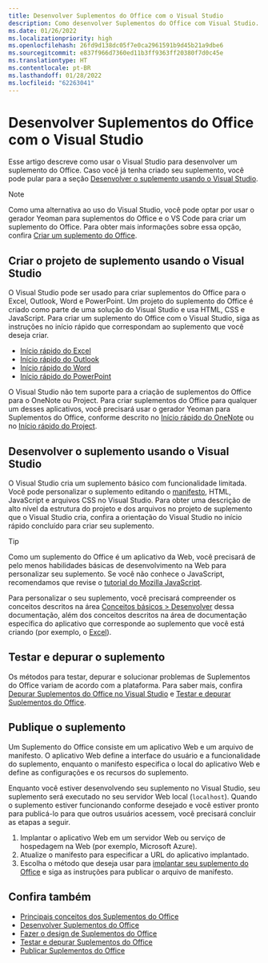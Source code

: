 ```yaml
---
title: Desenvolver Suplementos do Office com o Visual Studio
description: Como desenvolver Suplementos do Office com Visual Studio.
ms.date: 01/26/2022
ms.localizationpriority: high
ms.openlocfilehash: 26fd9d138dc05f7e0ca2961591b9d45b21a9dbe6
ms.sourcegitcommit: e837f966d7360ed11b3ff9363ff20380f7d0c45e
ms.translationtype: HT
ms.contentlocale: pt-BR
ms.lasthandoff: 01/28/2022
ms.locfileid: "62263041"
---
```

# <a name="develop-office-add-ins-with-visual-studio"></a>Desenvolver Suplementos do Office com o Visual Studio

Esse artigo descreve como usar o Visual Studio para desenvolver um suplemento do Office. Caso você já tenha criado seu suplemento, você pode pular para a seção [Desenvolver o suplemento usando o Visual Studio](#develop-the-add-in-using-visual-studio).

> [!NOTE]
> Como uma alternativa ao uso do Visual Studio, você pode optar por usar o gerador Yeoman para suplementos do Office e o VS Code para criar um suplemento do Office. Para obter mais informações sobre essa opção, confira [Criar um suplemento do Office](../develop/develop-overview.md#create-an-office-add-in).

## <a name="create-the-add-in-project-using-visual-studio"></a>Criar o projeto de suplemento usando o Visual Studio

O Visual Studio pode ser usado para criar suplementos do Office para o Excel, Outlook, Word e PowerPoint. Um projeto do suplemento do Office é criado como parte de uma solução do Visual Studio e usa HTML, CSS e JavaScript. Para criar um suplemento do Office com o Visual Studio, siga as instruções no início rápido que correspondam ao suplemento que você deseja criar.

- [Início rápido do Excel](../quickstarts/excel-quickstart-jquery.md?tabs=visualstudio)
- [Início rápido do Outlook](../quickstarts/outlook-quickstart.md?tabs=visualstudio)
- [Início rápido do Word](../quickstarts/word-quickstart.md?tabs=visualstudio)
- [Início rápido do PowerPoint](../quickstarts/powerpoint-quickstart.md?tabs=visualstudio)

O Visual Studio não tem suporte para a criação de suplementos do Office para o OneNote ou Project. Para criar suplementos do Office para qualquer um desses aplicativos, você precisará usar o gerador Yeoman para Suplementos do Office, conforme descrito no [Início rápido do OneNote](../quickstarts/onenote-quickstart.md) ou no [Início rápido do Project](../quickstarts/project-quickstart.md).

## <a name="develop-the-add-in-using-visual-studio"></a>Desenvolver o suplemento usando o Visual Studio

O Visual Studio cria um suplemento básico com funcionalidade limitada. Você pode personalizar o suplemento editando o [manifesto](add-in-manifests.md), HTML, JavaScript e arquivos CSS no Visual Studio. Para obter uma descrição de alto nível da estrutura do projeto e dos arquivos no projeto de suplemento que o Visual Studio cria, confira a orientação do Visual Studio no início rápido concluído para criar seu suplemento.

> [!TIP]
> Como um suplemento do Office é um aplicativo da Web, você precisará de pelo menos habilidades básicas de desenvolvimento na Web para personalizar seu suplemento. Se você não conhece o JavaScript, recomendamos que revise o [tutorial do Mozilla JavaScript](https://developer.mozilla.org/docs/Web/JavaScript/Guide/Introduction).

Para personalizar o seu suplemento, você precisará compreender os conceitos descritos na área [Conceitos básicos > Desenvolver](develop-overview.md) dessa documentação, além dos conceitos descritos na área de documentação específica do aplicativo que corresponde ao suplemento que você está criando (por exemplo, o [Excel](../excel/index.yml)).

## <a name="test-and-debug-the-add-in"></a>Testar e depurar o suplemento

Os métodos para testar, depurar e solucionar problemas de Suplementos do Office variam de acordo com a plataforma. Para saber mais, confira [Depurar Suplementos do Office no Visual Studio](debug-office-add-ins-in-visual-studio.md) e [Testar e depurar Suplementos do Office](../testing/test-debug-office-add-ins.md).

## <a name="publish-the-add-in"></a>Publique o suplemento

Um Suplemento do Office consiste em um aplicativo Web e um arquivo de manifesto. O aplicativo Web define a interface do usuário e a funcionalidade do suplemento, enquanto o manifesto especifica o local do aplicativo Web e define as configurações e os recursos do suplemento.

Enquanto você estiver desenvolvendo seu suplemento no Visual Studio, seu suplemento será executado no seu servidor Web local (`localhost`). Quando o suplemento estiver funcionando conforme desejado e você estiver pronto para publicá-lo para que outros usuários acessem, você precisará concluir as etapas a seguir.

1. Implantar o aplicativo Web em um servidor Web ou serviço de hospedagem na Web (por exemplo, Microsoft Azure).
2. Atualize o manifesto para especificar a URL do aplicativo implantado.
3. Escolha o método que deseja usar para [implantar seu suplemento do Office](../publish/publish.md) e siga as instruções para publicar o arquivo de manifesto.

## <a name="see-also"></a>Confira também

- [Principais conceitos dos Suplementos do Office](../overview/core-concepts-office-add-ins.md)
- [Desenvolver Suplementos do Office](../develop/develop-overview.md)
- [Fazer o design de Suplementos do Office](../design/add-in-design.md)
- [Testar e depurar Suplementos do Office](../testing/test-debug-office-add-ins.md)
- [Publicar Suplementos do Office](../publish/publish.md)
